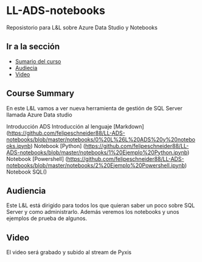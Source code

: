 # LL-ADS-notebooks
Reposistorio para L&amp;L sobre Azure Data Studio y Notebooks

## Ir a la sección

* [Sumario del curso](#course-summary)
* [Audiecia](#Audiencia)
* [Video](#video)

## Course Summary

En este L&L vamos a ver nueva herramienta de gestión de SQL Server llamada Azure Data studio

Introducción ADS
Introducción al lenguaje [Markdown] (https://github.com/felipeschneider88/LL-ADS-notebooks/blob/master/notebooks/0%20L%26L%20ADS%20y%20notebooks.ipynb)
Notebook [Python] (https://github.com/felipeschneider88/LL-ADS-notebooks/blob/master/notebooks/1%20Ejemplo%20Python.ipynb)
Notebook [Powershell] (https://github.com/felipeschneider88/LL-ADS-notebooks/blob/master/notebooks/2%20Ejemplo%20Powershell.ipynb)
Notebook SQL()


## Audiencia

Este L&L está dirigido para todos los que quieran saber un poco sobre SQL Server y como administrarlo. Además veremos los notebooks y unos ejemplos de prueba de algunos.

## Video

El video será grabado y subido al stream de Pyxis

